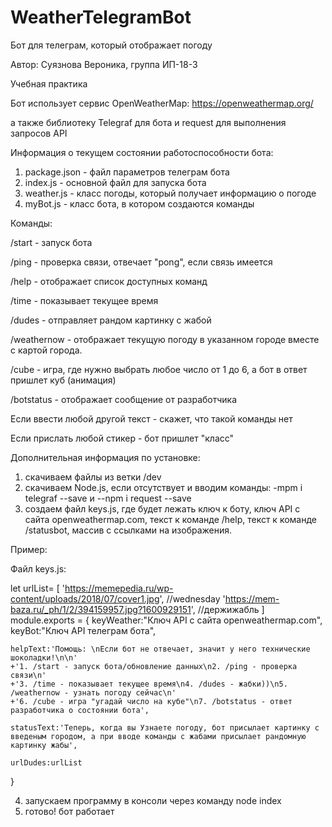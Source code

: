 # WeatherTelegramBot
Бот для телеграм, который отображает погоду

Автор: Суязнова Вероника, группа ИП-18-3

Учебная практика


Бот использует сервис OpenWeatherMap: https://openweathermap.org/

а также библиотеку Telegraf для бота и request для выполнения запросов API

Информация о текущем состоянии работоспособности бота:
1. package.json - файл параметров телеграм бота
2. index.js - основной файл для запуска бота
3. weather.js - класс погоды, который получает информацию о погоде
4. myBot.js - класс бота, в котором создаются команды


Команды:

/start - запуск бота

/ping - проверка связи, отвечает "pong", если связь имеется

/help - отображает список доступных команд

/time - показывает текущее время

/dudes - отправляет рандом картинку с жабой

/weathernow - отображает текущую погоду в указанном городе вместе с картой города.

/сube - игра, где нужно выбрать любое число от 1 до 6, а бот в ответ пришлет куб (анимация)

/botstatus - отображает сообщение от разработчика 

Если ввести любой другой текст - скажет, что такой команды нет

Если прислать любой стикер - бот пришлет "класс"


Дополнительная информация по установке:

1. скачиваем файлы из ветки /dev
2. скачиваем Node.js, если отсутствует и вводим команды: -mpm i telegraf --save и --npm i request --save
3. создаем файл keys.js, где будет лежать ключ к боту, ключ API с сайта openweathermap.com, текст к команде /help, текст к команде /statusbot, массив с ссылками на изображения. 

Пример: 

Файл keys.js:

let urlList=
[
	'https://memepedia.ru/wp-content/uploads/2018/07/cover1.jpg', //wednesday
	'https://mem-baza.ru/_ph/1/2/394159957.jpg?1600929151', //держижабль
]
module.exports =
{
	keyWeather:"Ключ API с сайта openweathermap.com",
	keyBot:"Ключ API телеграм бота",
	
	helpText:'Помощь: \nЕсли бот не отвечает, значит у него технические шоколадки!\n\n'
	+'1. /start - запуск бота/обновление данных\n2. /ping - проверка связи\n'
	+'3. /time - показывает текущее время\n4. /dudes - жабки))\n5. /weathernow - узнать погоду сейчас\n'
	+'6. /cube - игра "угадай число на кубе"\n7. /botstatus - ответ разработчика о состоянии бота',
	
	statusText:'Теперь, когда вы Узнаете погоду, бот присылает картинку с введеным городом, а при вводе команды с жабами присылает рандомную картинку жабы',

	urlDudes:urlList
}

4. запускаем программу в консоли через команду node index 
5. готово! бот работает
